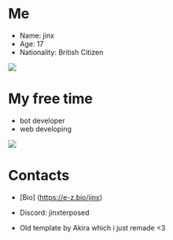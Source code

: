 # Me
* Name: jinx
* Age: 17
* Nationality: British Citizen

<img src="https://i.imgur.com/MeIFR63.png">

# My free time
* bot developer
* web developing

<img src="https://pfps.gg/assets/banners/5783-zero-two.png">

# Contacts
* [Bio] (https://e-z.bio/jinx)
* Discord: jinxterposed



* Old template by Akira which i just remade <3
